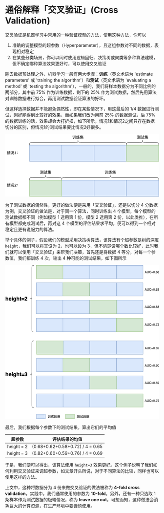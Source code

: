 # 通俗解释「交叉验证」(Cross Validation)

交叉验证是机器学习中常用的一种验证模型的方法，使用这种方法，你可以

1. 准确的调整模型的超参数（Hyperparameter），且这组参数对不同的数据，表现相对稳定
2. 在某些分类场景，你可以同时使用逻辑回归、决策树或聚类等多种算法建模，但不确定哪种算法效果更好时，可以使用交叉验证

除去数据预处理之外，机器学习一般有两大步骤：**训练**（英文术语为 'estimate parameters' 或 'training the algorithm'）和**测试**（英文术语为 'evaluating a method' 或 'testing the algorithm'），一般的，我们将样本数据分为不同比例的两部分，其中前 75% 作为训练数据，剩下的 25% 作为测试数据，然后先用算法对训练数据进行拟合，再用测试数据验证算法的好坏。

但这样选择数据并不能避免偶然性，即在某些情况下，用这最后的 1/4 数据进行测试，刚好能得到比较好的效果，而如果我们改为用前 25% 的数据测试，后 75% 的数据训练的话，效果却会大打折扣，如下所示，情况1和情况2之间只存在数据切分的区别，但情况1的测试结果要比情况2好很多。

![](https://github.com/jieniu/articles/blob/master/docs/.vuepress/public/cv1.png?raw=true)

为了测试数据的偶然性，更好的做法便是采用「交叉验证」，还是以切分 4 分数据为例，交叉验证的做法是，对于同一个算法，同时训练出 4 个模型，每个模型的测试数据都不同（例如模型 1 选用第 1 份，模型 2 选用第 2 份，以此类推），在所有模型都完成测试后，再对这 4 个模型的评估结果求平均，便可以得到一个相对稳定且更有说服力的算法。

举个具体的例子，假设我们的模型采用决策树算法，该算法有个超参数是树的深度 `height`，我们可以将其设为 2，也可以设为 3，但不清楚设哪个数比较好，此时我们就可以使用「交叉验证」来帮我们决策，首先还是将数据 4 等分，对每一个参数值，我们都训练 4 次，输出 4 种可能的测试结果，如下图所示

![](https://github.com/jieniu/articles/blob/master/docs/.vuepress/public/cv2.png?raw=true)

最后，我们根据每个参数下的测试结果，算出它们的平均值

| 超参数     | 评估结果的均值                   |
| ---------- | -------------------------------- |
| height = 2 | (0.68+0.62+0.58+0.72) / 4 = 0.65 |
| height = 3 | (0.82+0.60+0.59+0.76) / 4 = 0.69 |

于是，我们便可以得出，该算法使用 `height=3` 效果更好。这个例子说明了我们如何利用交叉验证来调超参数，如文章开头所说，对于不同算法的比较，同样也可以使用这样的方法。

上文中，这种将数据分为 4 份来做交叉验证的做法被称为 **4-fold cross validation**，实践中，我们通常使用的参数为 **10-fold**。另外，还有一种只选取 1 条样本作为测试数据的极端情况，称为 **leave one out**，可想而知，这种做法会消耗巨大的计算资源，在生产环境中要谨慎使用。




